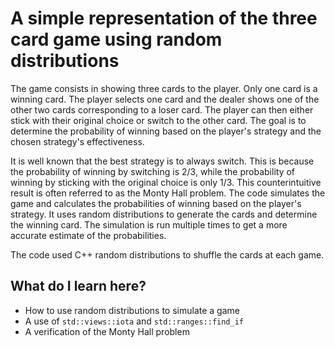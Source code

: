 # A simple representation of the three card game using random distributions

The game consists in showing three cards to the player. Only one card is a winning card. The player selects one card and the dealer shows one of the other two cards corresponding to a loser card. The player can then either stick with their original choice or switch to the other card. The goal is to determine the probability of winning based on the player's strategy and the chosen strategy's effectiveness.

It is well known that the best strategy is to always switch. This is because the probability of winning by switching is 2/3, while the probability of winning by sticking with the original choice is only 1/3. This counterintuitive result is often referred to as the Monty Hall problem.
The code simulates the game and calculates the probabilities of winning based on the player's strategy. It uses random distributions to generate the cards and determine the winning card. The simulation is run multiple times to get a more accurate estimate of the probabilities.

The code used C++ random distributions to shuffle the cards at each game. 

## What do I learn here?
- How to use random distributions to simulate a game
- A use of `std::views::iota` and `std::ranges::find_if`
- A verification of the Monty Hall problem

